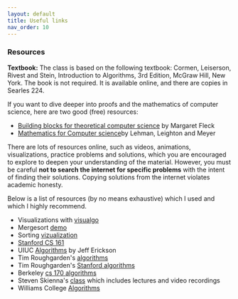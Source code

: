 ```yaml
---
layout: default 
title: Useful links 
nav_order: 10
---
```


### Resources 


__Textbook:__ The class is based on the following textbook: Cormen, Leiserson, Rivest and Stein, Introduction to Algorithms, 3rd Edition, McGraw Hill, New York. The book is not required. It is available online, and there are copies in Searles 224. 

If you want to dive deeper into proofs and the mathematics of computer science, here are two good (free) resources: 

- [Building blocks for theoretical computer science](http://mfleck.cs.illinois.edu/building-blocks/) by Margaret Fleck
- [Mathematics for Computer science](http://opendatastructures.org/LLM.pdf)by Lehman, Leighton and Meyer

There are lots of resources online, such as  videos, animations, visualizations, practice problems and solutions, which you are encouraged to explore to deepen your understanding of the material. However, you must be careful __not to search the internet for specific problems__ with the intent of finding  their solutions.  Copying solutions from the internet violates academic honesty.  


Below is a list of resources  (by no means exhaustive) which I used and which I highly recommend. 
  
  * Visualizations with [visualgo](https://visualgo.net/en)
  * Mergesort [demo](https://www.cs.princeton.edu/courses/archive/fall06/cos226/demo/merge/) 
  * Sorting [vizualization](https://www.toptal.com/developers/sorting-algorithms)
  *  [Stanford CS 161](https://stanford-cs161.github.io/summer2022/)
  *  UIUC [Algorithms](http://jeffe.cs.illinois.edu/teaching/algorithms/) by Jeff Erickson
  *  Tim Roughgarden's [algorithms](https://timroughgarden.org/videos.html)
  *  Tim Roughgarden's [Stanford algorithms](http://openclassroom.stanford.edu/MainFolder/CoursePage.php?course=IntroToAlgorithms)
  *  Berkeley [cs 170 algorithms](https://cs170.org/)
  *  Steven Skienna's [class](https://www3.cs.stonybrook.edu/~skiena/373/videos/) which includes lectures and video recordings
  *  Williams College [Algorithms](https://williams-cs.github.io/cs256-s21-www/index.html)
  
